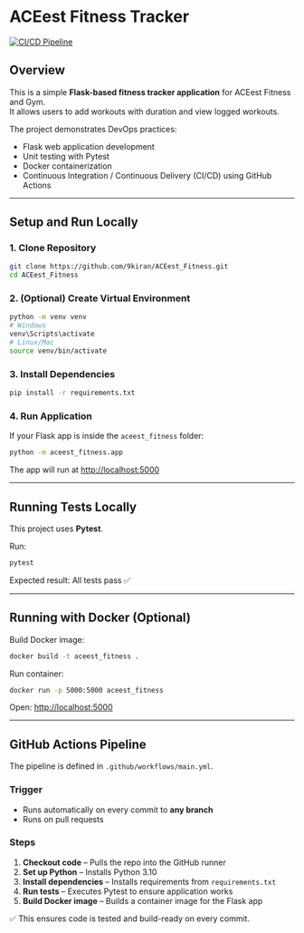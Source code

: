 # ACEest Fitness Tracker

[![CI/CD Pipeline](https://github.com/9kiran/ACEest_Fitness/actions/workflows/main.yml/badge.svg)](https://github.com/9kiran/ACEest_Fitness/actions)

## Overview
This is a simple **Flask-based fitness tracker application** for ACEest Fitness and Gym.  
It allows users to add workouts with duration and view logged workouts.

The project demonstrates DevOps practices:
- Flask web application development
- Unit testing with Pytest
- Docker containerization
- Continuous Integration / Continuous Delivery (CI/CD) using GitHub Actions

---

## Setup and Run Locally

### 1. Clone Repository
```bash
git clone https://github.com/9kiran/ACEest_Fitness.git
cd ACEest_Fitness
````

### 2. (Optional) Create Virtual Environment

```bash
python -m venv venv
# Windows
venv\Scripts\activate
# Linux/Mac
source venv/bin/activate
```

### 3. Install Dependencies

```bash
pip install -r requirements.txt
```

### 4. Run Application

If your Flask app is inside the `aceest_fitness` folder:

```bash
python -m aceest_fitness.app
```

The app will run at [http://localhost:5000](http://localhost:5000)

---

## Running Tests Locally

This project uses **Pytest**.

Run:

```bash
pytest
```

Expected result: All tests pass ✅

---

## Running with Docker (Optional)

Build Docker image:

```bash
docker build -t aceest_fitness .
```

Run container:

```bash
docker run -p 5000:5000 aceest_fitness
```

Open: [http://localhost:5000](http://localhost:5000)

---

## GitHub Actions Pipeline

The pipeline is defined in `.github/workflows/main.yml`.

### Trigger

* Runs automatically on every commit to **any branch**
* Runs on pull requests

### Steps

1. **Checkout code** – Pulls the repo into the GitHub runner
2. **Set up Python** – Installs Python 3.10
3. **Install dependencies** – Installs requirements from `requirements.txt`
4. **Run tests** – Executes Pytest to ensure application works
5. **Build Docker image** – Builds a container image for the Flask app

✅ This ensures code is tested and build-ready on every commit.